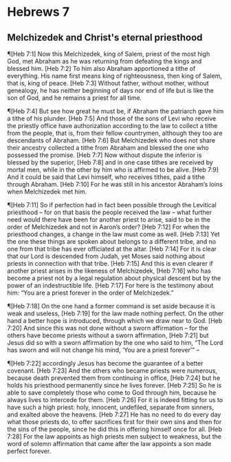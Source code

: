 # Hebrews 7

## Melchizedek and Christ's eternal priesthood
¶[Heb 7:1] Now this Melchizedek, king of Salem, priest of the most high God, met Abraham as he was returning from defeating the kings and blessed him.
[Heb 7:2] To him also Abraham apportioned a tithe of everything. His name first means king of righteousness, then king of Salem, that is, king of peace.
[Heb 7:3] Without father, without mother, without genealogy, he has neither beginning of days nor end of life but is like the son of God, and he remains a priest for all time.

¶[Heb 7:4] But see how great he must be, if Abraham the patriarch gave him a tithe of his plunder.
[Heb 7:5] And those of the sons of Levi who receive the priestly office have authorization according to the law to collect a tithe from the people, that is, from their fellow countrymen, although they too are descendants of Abraham.
[Heb 7:6] But Melchizedek who does not share their ancestry collected a tithe from Abraham and blessed the one who possessed the promise.
[Heb 7:7] Now without dispute the inferior is blessed by the superior,
[Heb 7:8] and in one case tithes are received by mortal men, while in the other by him who is affirmed to be alive.
[Heb 7:9] And it could be said that Levi himself, who receives tithes, paid a tithe through Abraham.
[Heb 7:10] For he was still in his ancestor Abraham’s loins when Melchizedek met him.

¶[Heb 7:11] So if perfection had in fact been possible through the Levitical priesthood – for on that basis the people received the law – what further need would there have been for another priest to arise, said to be in the order of Melchizedek and not in Aaron’s order?
[Heb 7:12] For when the priesthood changes, a change in the law must come as well.
[Heb 7:13] Yet the one these things are spoken about belongs to a different tribe, and no one from that tribe has ever officiated at the altar.
[Heb 7:14] For it is clear that our Lord is descended from Judah, yet Moses said nothing about priests in connection with that tribe.
[Heb 7:15] And this is even clearer if another priest arises in the likeness of Melchizedek,
[Heb 7:16] who has become a priest not by a legal regulation about physical descent but by the power of an indestructible life.
[Heb 7:17] For here is the testimony about him: “You are a priest forever in the order of Melchizedek.”

¶[Heb 7:18] On the one hand a former command is set aside because it is weak and useless,
[Heb 7:19] for the law made nothing perfect. On the other hand a better hope is introduced, through which we draw near to God.
[Heb 7:20] And since this was not done without a sworn affirmation – for the others have become priests without a sworn affirmation,
[Heb 7:21] but Jesus did so with a sworn affirmation by the one who said to him, “The Lord has sworn and will not change his mind, ‘You are a priest forever’” –

¶[Heb 7:22] accordingly Jesus has become the guarantee of a better covenant.
[Heb 7:23] And the others who became priests were numerous, because death prevented them from continuing in office,
[Heb 7:24] but he holds his priesthood permanently since he lives forever.
[Heb 7:25] So he is able to save completely those who come to God through him, because he always lives to intercede for them.
[Heb 7:26] For it is indeed fitting for us to have such a high priest: holy, innocent, undefiled, separate from sinners, and exalted above the heavens.
[Heb 7:27] He has no need to do every day what those priests do, to offer sacrifices first for their own sins and then for the sins of the people, since he did this in offering himself once for all.
[Heb 7:28] For the law appoints as high priests men subject to weakness, but the word of solemn affirmation that came after the law appoints a son made perfect forever.
